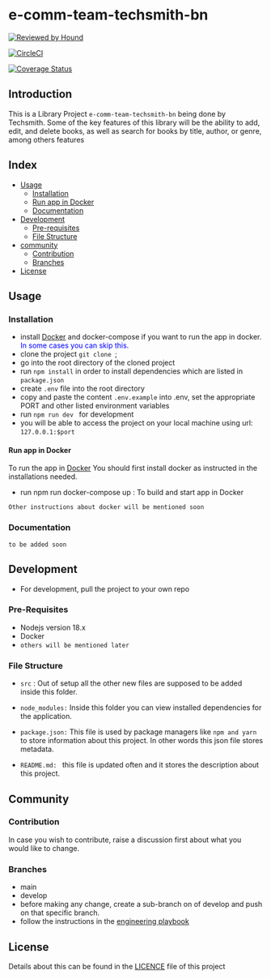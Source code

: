 # e-comm-team-techsmith-bn

[![Reviewed by Hound](https://img.shields.io/badge/Reviewed_by-Hound-8E64B0.svg)](https://houndci.com)

[![CircleCI](https://dl.circleci.com/status-badge/img/gh/atlp-rwanda/e-comm-team-techsmith-bn/tree/ch-integrate_Circleci-184752080.svg?style=svg)](https://dl.circleci.com/status-badge/redirect/gh/atlp-rwanda/e-comm-team-techsmith-bn/tree/ch-integrate_Circleci-184752080`:)
 
[![Coverage Status](https://coveralls.io/repos/github/atlp-rwanda/e-comm-team-techsmith-bn/badge.svg?branch=develop)](https://coveralls.io/github/atlp-rwanda/e-comm-team-techsmith-bn?branch=develop)

## Introduction

This is a Library Project ```e-comm-team-techsmith-bn``` being done by Techsmith. Some of the key features of this library will be the ability to add, edit, and delete books, as well as search for books by title, author, or genre, among others features

## Index

* [Usage](#usage)
    - [Installation](#installation)
    - [Run app in Docker](#docker)
    - [Documentation](#documentation)
* [Development](#development)
    - [Pre-requisites](#pre-requisites)
    - [File Structure](#structure)
* [community](#community)
    - [Contribution](#contribution)
    - [Branches](#branches)
* [License](#license)



## Usage  <a name="usage"></a>

### Installation <a name="installation"></a>

* install [Docker](https://www.docker.com) and docker-compose if you want to run the app in docker. <span style="color: blue">In some cases you can skip this.</span>
* clone the project ```git clone ```;
* go into the root directory of the cloned project
* run ```npm install``` in order to install dependencies which are listed in ```package.json```
* create ```.env``` file into the root directory 
* copy and paste the content ```.env.example``` into .env, set the appropriate PORT and other listed environment variables
* run ```npm run dev ``` for development
* you will be able to access the project on your local machine using url: ```127.0.0.1:$port```


#### Run app in Docker <a name="docker"></a>
To run the app in [Docker](https://www.docker.com) You should first install docker as instructed in the installations needed.

* run npm run docker-compose up : To build and start app in Docker

``` Other instructions about docker will be mentioned soon ```

### Documentation <a name="documentation"></a>

``` to be added soon ```

## Development <a name="development"></a>

* For development, pull the project to your own repo

### Pre-Requisites <a name="pre-requisites"></a>

* Nodejs version 18.x
* Docker
* ``` others will be mentioned later ```

### File Structure <a name="structure"> </a>

* ```src``` : Out of setup all the other new files are supposed to be added inside this folder. 


* ```node_modules:``` Inside this folder you can view installed dependencies for the application.
* ```package.json:``` This file is used by package managers like ```npm and yarn``` to store information about this project. In other words this json file stores metadata.
* ```README.md: ``` this file is updated often and it stores the description about this project.

## Community <a name="community"></a>

### Contribution <a name="contribution"> </a>

In case you wish to contribute, raise a discussion first about what you would like to change.
### Branches  <a name="branches"> </a>

* main
* develop
* before making any change, create a sub-branch on of develop and push on that specific branch.
* follow the instructions in the [engineering playbook](https://github.com/atlp-rwanda/engineering-playbook/wiki/)

## License

Details about this can be found in the [LICENCE](https://github.com/atlp-rwanda/e-comm-team-techsmith-bn/blob/develop/LICENSE) file of this project







